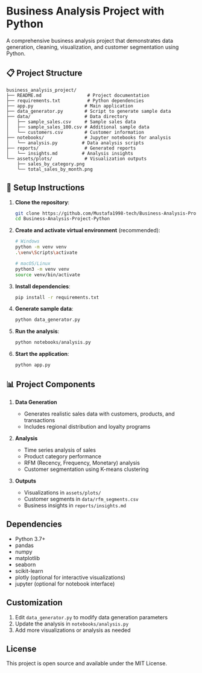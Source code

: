 # Business Analysis Project with Python

A comprehensive business analysis project that demonstrates data generation, cleaning, visualization, and customer segmentation using Python.

## 📋 Project Structure

```
business_analysis_project/
├── README.md                 # Project documentation
├── requirements.txt          # Python dependencies
├── app.py                   # Main application
├── data_generator.py        # Script to generate sample data
├── data/                    # Data directory
│   ├── sample_sales.csv     # Sample sales data
│   ├── sample_sales_100.csv # Additional sample data
│   └── customers.csv        # Customer information
├── notebooks/               # Jupyter notebooks for analysis
│   └── analysis.py         # Data analysis scripts
├── reports/                 # Generated reports
│   └── insights.md         # Analysis insights
└── assets/plots/            # Visualization outputs
    ├── sales_by_category.png
    └── total_sales_by_month.png
```

## 🚀 Setup Instructions

1. **Clone the repository**:
   ```bash
   git clone https://github.com/Mustafa1998-tech/Business-Analysis-Project-Python.git
   cd Business-Analysis-Project-Python
   ```

2. **Create and activate virtual environment** (recommended):
   ```bash
   # Windows
   python -m venv venv
   .\venv\Scripts\activate
   
   # macOS/Linux
   python3 -m venv venv
   source venv/bin/activate
   ```

3. **Install dependencies**:
   ```bash
   pip install -r requirements.txt
   ```

4. **Generate sample data**:
   ```bash
   python data_generator.py
   ```

5. **Run the analysis**:
   ```bash
   python notebooks/analysis.py
   ```

6. **Start the application**:
   ```bash
   python app.py
   ```

## 📊 Project Components

1. **Data Generation**
   - Generates realistic sales data with customers, products, and transactions
   - Includes regional distribution and loyalty programs

2. **Analysis**
   - Time series analysis of sales
   - Product category performance
   - RFM (Recency, Frequency, Monetary) analysis
   - Customer segmentation using K-means clustering

3. **Outputs**
   - Visualizations in `assets/plots/`
   - Customer segments in `data/rfm_segments.csv`
   - Business insights in `reports/insights.md`

## Dependencies

- Python 3.7+
- pandas
- numpy
- matplotlib
- seaborn
- scikit-learn
- plotly (optional for interactive visualizations)
- jupyter (optional for notebook interface)

## Customization

1. Edit `data_generator.py` to modify data generation parameters
2. Update the analysis in `notebooks/analysis.py`
3. Add more visualizations or analysis as needed

## License

This project is open source and available under the MIT License.
